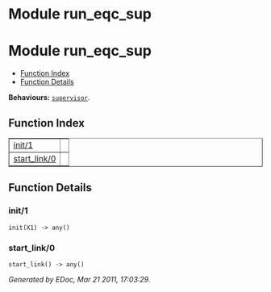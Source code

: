 Module run_eqc_sup
==================


<h1>Module run_eqc_sup</h1>

* [Function Index](#index)
* [Function Details](#functions)






__Behaviours:__ [`supervisor`](supervisor.md).

<h2><a name="index">Function Index</a></h2>



<table width="100%" border="1" cellspacing="0" cellpadding="2" summary="function index"><tr><td valign="top"><a href="#init-1">init/1</a></td><td></td></tr><tr><td valign="top"><a href="#start_link-0">start_link/0</a></td><td></td></tr></table>


<a name="functions"></a>


<h2>Function Details</h2>


<a name="init-1"></a>


<h3>init/1</h3>





`init(X1) -> any()`


<a name="start_link-0"></a>


<h3>start_link/0</h3>





`start_link() -> any()`



_Generated by EDoc, Mar 21 2011, 17:03:29._